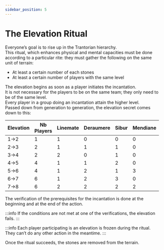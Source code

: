 ```yaml
---
sidebar_position: 5
---
```


# The Elevation Ritual

Everyone’s goal is to rise up in the Trantorian hierarchy.  
This ritual, which enhances physical and mental capacities must be done according to a particular rite: they must gather the following on the same unit of terrain:

- At least a certain number of each stones
- At least a certain number of players with the same level

The elevation begins as soon as a player initiates the incantation.  
It is not necessary for the players to be on the same team; they only need to be of the same level.  
Every player in a group doing an incantation attain the higher level.  
Passed down from generation to generation, the elevation secret comes down to this:

| Elevation | Nb Players | Linemate | Deraumere | Sibur | Mendiane | Phiras | Thystame |
|-----------|------------|----------|-----------|-------|----------|--------|----------|
| 1->2      | 1          | 1        | 0         | 0     | 0        | 0      | 0        |
| 2->3      | 2          | 1        | 1         | 1     | 0        | 0      | 0        |
| 3->4      | 2          | 2        | 0         | 1     | 0        | 2      | 0        |
| 4->5      | 4          | 1        | 1         | 2     | 0        | 1      | 0        |
| 5->6      | 4          | 1        | 2         | 1     | 3        | 0      | 0        |
| 6->7      | 6          | 1        | 2         | 3     | 0        | 1      | 0        |
| 7->8      | 6          | 2        | 2         | 2     | 2        | 2      | 1        |

The verification of the prerequisites for the incantation is done at the beginning and at the end of the action.

:::info
If the conditions are not met at one of the verifications, the elevation fails.
:::

:::info
Each player participating is an elevation is frozen during the ritual. They can’t do any other action in the meantime.
:::

Once the ritual succeeds, the stones are removed from the terrain.
